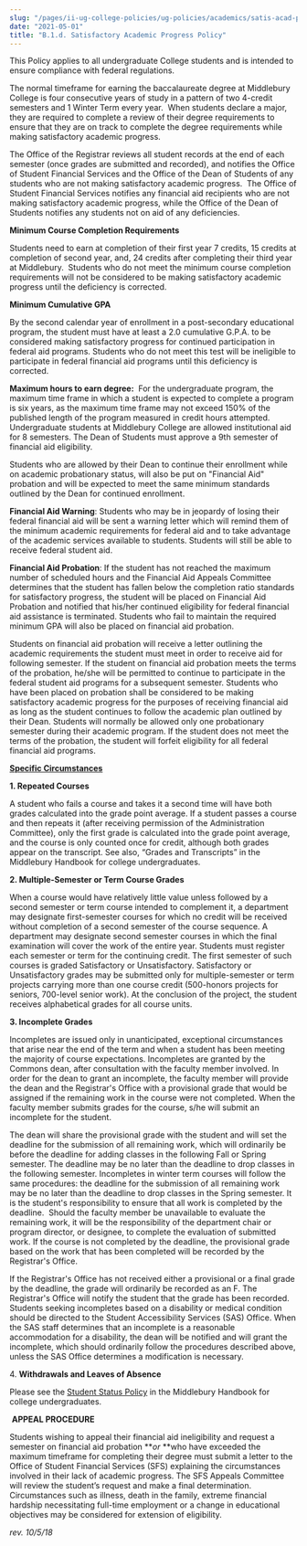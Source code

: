 ```yaml
---
slug: "/pages/ii-ug-college-policies/ug-policies/academics/satis-acad-prog"
date: "2021-05-01"
title: "B.1.d. Satisfactory Academic Progress Policy"
---
```


<span>This Policy applies to all undergraduate College students and is intended to ensure compliance with federal regulations.</span>

The normal timeframe for earning the baccalaureate degree at Middlebury College is four consecutive years of study in a pattern of two 4-credit semesters and 1 Winter Term every year.  When students declare a major, they are required to complete a review of their degree requirements to ensure that they are on track to complete the degree requirements while making satisfactory academic progress.

The Office of the Registrar reviews all student records at the end of each semester (once grades are submitted and recorded), and notifies the Office of Student Financial Services and the Office of the Dean of Students of any students who are not making satisfactory academic progress.  The Office of Student Financial Services notifies any financial aid recipients who are not making satisfactory academic progress, while the Office of the Dean of Students notifies any students not on aid of any deficiencies. 

**Minimum Course Completion Requirements**

Students need to earn at completion of their first year 7 credits, 15 credits at completion of second year, and, 24 credits after completing their third year at Middlebury.  Students who do not meet the minimum course completion requirements will not be considered to be making satisfactory academic progress until the deficiency is corrected.

**Minimum Cumulative GPA**

By the second calendar year of enrollment in a post-secondary educational program, the student must have at least a 2.0 cumulative G.P.A. to be considered making satisfactory progress for continued participation in federal aid programs. Students who do not meet this test will be ineligible to participate in federal financial aid programs until this deficiency is corrected.

**Maximum hours to earn degree:**  For the undergraduate program, the maximum time frame in which a student is expected to complete a program is six years, as the maximum time frame may not exceed 150% of the published length of the program measured in credit hours attempted. Undergraduate students at Middlebury College are allowed institutional aid for 8 semesters. The Dean of Students must approve a 9th semester of financial aid eligibility.

Students who are allowed by their Dean to continue their enrollment while on academic probationary status, will also be put on "Financial Aid" probation and will be expected to meet the same minimum standards outlined by the Dean for continued enrollment.

**Financial Aid Warning**: Students who may be in jeopardy of losing their federal financial aid will be sent a warning letter which will remind them of the minimum academic requirements for federal aid and to take advantage of the academic services available to students. Students will still be able to receive federal student aid.

**Financial Aid Probation**: If the student has not reached the maximum number of scheduled hours and the Financial Aid Appeals Committee determines that the student has fallen below the completion ratio standards for satisfactory progress, the student will be placed on Financial Aid Probation and notified that his/her continued eligibility for federal financial aid assistance is terminated. Students who fail to maintain the required minimum GPA will also be placed on financial aid probation.

Students on financial aid probation will receive a letter outlining the academic requirements the student must meet in order to receive aid for following semester. If the student on financial aid probation meets the terms of the probation, he/she will be permitted to continue to participate in the federal student aid programs for a subsequent semester. Students who have been placed on probation shall be considered to be making satisfactory academic progress for the purposes of receiving financial aid as long as the student continues to follow the academic plan outlined by their Dean. Students will normally be allowed only one probationary semester during their academic program. If the student does not meet the terms of the probation, the student will forfeit eligibility for all federal financial aid programs.

**<span style="text-decoration:underline">Specific Circumstances</span>**

**1\. Repeated Courses**

A student who fails a course and takes it a second time will have both grades calculated into the grade point average. If a student passes a course and then repeats it (after receiving permission of the Administration Committee), only the first grade is calculated into the grade point average, and the course is only counted once for credit, although both grades appear on the transcript. See also, “Grades and Transcripts” in the Middlebury Handbook for college undergraduates.

**2\. Multiple-Semester or Term Course Grades**

When a course would have relatively little value unless followed by a second semester or term course intended to complement it, a department may designate first-semester courses for which no credit will be received without completion of a second semester of the course sequence. A department may designate second semester courses in which the final examination will cover the work of the entire year. Students must register each semester or term for the continuing credit. The first semester of such courses is graded Satisfactory or Unsatisfactory. Satisfactory or Unsatisfactory grades may be submitted only for multiple-semester or term projects carrying more than one course credit (500-honors projects for seniors, 700-level senior work). At the conclusion of the project, the student receives alphabetical grades for all course units.

**3\. Incomplete Grades**

Incompletes are issued only in unanticipated, exceptional circumstances that arise near the end of the term and when a student has been meeting the majority of course expectations. Incompletes are granted by the Commons dean, after consultation with the faculty member involved. In order for the dean to grant an incomplete, the faculty member will provide the dean and the Registrar's Office with a provisional grade that would be assigned if the remaining work in the course were not completed. When the faculty member submits grades for the course, s/he will submit an incomplete for the student.

The dean will share the provisional grade with the student and will set the deadline for the submission of all remaining work, which will ordinarily be before the deadline for adding classes in the following Fall or Spring semester. The deadline may be no later than the deadline to drop classes in the following semester. Incompletes in winter term courses will follow the same procedures: the deadline for the submission of all remaining work may be no later than the deadline to drop classes in the Spring semester. It is the student's responsibility to ensure that all work is completed by the deadline.  Should the faculty member be unavailable to evaluate the remaining work, it will be the responsibility of the department chair or program director, or designee, to complete the evaluation of submitted work. If the course is not completed by the deadline, the provisional grade based on the work that has been completed will be recorded by the Registrar's Office. 

If the Registrar's Office has not received either a provisional or a final grade by the deadline, the grade will ordinarily be recorded as an F. The Registrar's Office will notify the student that the grade has been recorded. Students seeking incompletes based on a disability or medical condition should be directed to the Student Accessibility Services (SAS) Office. When the SAS staff determines that an incomplete is a reasonable accommodation for a disability, the dean will be notified and will grant the incomplete, which should ordinarily follow the procedures described above, unless the SAS Office determines a modification is necessary.

4\. **Withdrawals and Leaves of Absence**

Please see the [Student Status Policy](/about/handbook/ug-college-policies/ug-policies/academics/student-status) in the Middlebury Handbook for college undergraduates.

 **APPEAL PROCEDURE**

Students wishing to appeal their financial aid ineligibility and request a semester on financial aid probation **_or_ **who have exceeded the maximum timeframe for completing their degree must submit a letter to the Office of Student Financial Services (SFS) explaining the circumstances involved in their lack of academic progress. The SFS Appeals Committee will review the student’s request and make a final determination. Circumstances such as illness, death in the family, extreme financial hardship necessitating full-time employment or a change in educational objectives may be considered for extension of eligibility.

_rev. 10/5/18_
